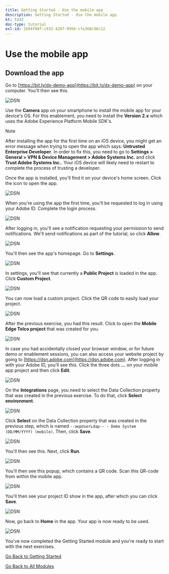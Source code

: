 ```yaml
---
title: Getting Started - Use the mobile app
description: Getting Started - Use the mobile app
kt: 5342
doc-type: tutorial
exl-id: 2b94f08f-c932-4287-9956-cfe368c96c12
---
```

# Use the mobile app

## Download the app

Go to [https://bit.ly/dx-demo-app](https://bit.ly/dx-demo-app) on your computer. You'll then see this.

![DSN](./images/mobileapp.png)

Use the **Camera** app on your smartphone to install the mobile app for your device's OS. For this enablement, you need to install the **Version 2.x** which uses the Adobe Experience Platform Mobile SDK's.

>[!NOTE]
>
>After installing the app for the first time on an iOS device, you might get an error message when trying to open the app which says: **Untrusted Enterprise Developer**. In order to fix this, you need to go to **Settings > General > VPN & Device Management > Adobe Systems Inc.** and click **Trust Adobe Systems Inc.**.
>Your iOS device will likely need to restart to complete the process of trusting a developer.

Once the app is installed, you'll find it on your device's home screen. Click the icon to open the app.

![DSN](./images/mobileappn1.png)

When you're using the app the first time, you'll be requested to log in using your Adobe ID. Complete the login process.

![DSN](./images/mobileappn2.png)

After logging in, you'll see a notification requesting your permission to send notifications. We'll send notifications as part of the tutorial, so click **Allow**.

![DSN](./images/mobileappn3.png)

You'll then see the app's homepage. Go to **Settings**.

![DSN](./images/mobileappn4.png)

In settings, you'll see that currently a **Public Project** is loaded in the app. Click **Custom Project**.

![DSN](./images/mobileappn5.png)

You can now load a custom project. Click the QR code to easily load your project.

![DSN](./images/mobileappn6.png)

After the previous exercise, you had this result. Click to open the **Mobile Edge Telco project** that was created for you.

![DSN](./images/dsn5b.png)

In case you had accidentally closed your browser window, or for future demo or enablement sessions, you can also access your website project by going to [https://dsn.adobe.com](https://dsn.adobe.com). After logging in with your Adobe ID, you'll see this. Click the three dots **...** on your mobile app project and then click **Edit**.

![DSN](./images/web8a.png)

On the **Integrations** page, you need to select the Data Collection property that was created in the previous exercise. To do that, click **Select environment**. 

![DSN](./images/web8aa.png)

Click **Select** on the Data Collection property that was created in the previous step, which is named `--aepUserLdap-- - Demo System (DD/MM/YYYY) (mobile)`. Then, click **Save**.

![DSN](./images/web8b.png)

You'll then see this. Next, click **Run**.

![DSN](./images/web8bb.png)

You'll then see this popup, which contains a QR code. Scan this QR-code from within the mobile app.

![DSN](./images/web8c.png)

You'll then see your project ID show in the app, after which you can click **Save**.

![DSN](./images/mobileappn7.png)

Now, go back to **Home** in the app. Your app is now ready to be used.

![DSN](./images/mobileappn8.png)

You've now completed the Getting Started module and you're ready to start with the next exercises.

[Go Back to Getting Started](./getting-started.md)

[Go Back to All Modules](./../../../overview.md)
